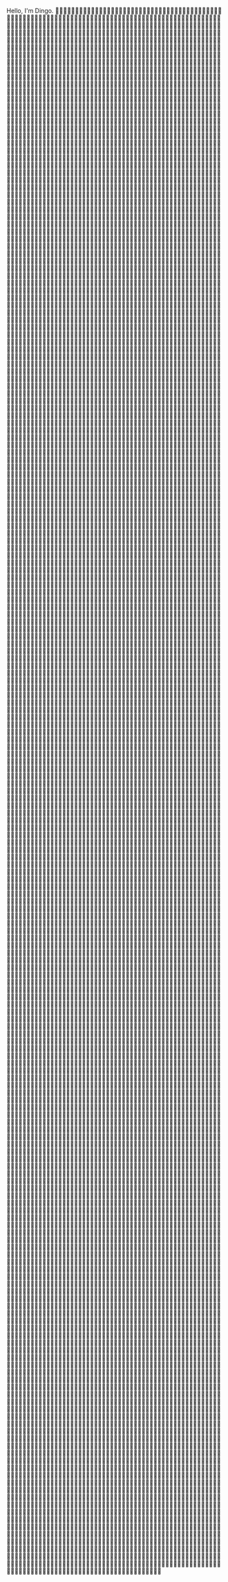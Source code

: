 Hello, I'm Dingo. 
🧀🧀🧀🧀🧀🧀🧀🧀🧀🧀🧀🧀🧀🧀🧀🧀🧀🧀🧀🧀🧀🧀🧀🧀🧀🧀🧀🧀🧀🧀🧀🧀🧀🧀🧀🧀🧀🧀🧀🧀🧀🧀🧀🧀🧀🧀🧀🧀🧀🧀🧀🧀🧀🧀🧀🧀🧀🧀🧀🧀🧀🧀🧀🧀🧀🧀🧀🧀🧀🧀🧀🧀🧀🧀🧀🧀🧀🧀🧀🧀🧀🧀🧀🧀🧀🧀🧀🧀🧀🧀🧀🧀🧀🧀🧀🧀🧀🧀🧀🧀🧀🧀🧀🧀🧀🧀🧀🧀🧀🧀🧀🧀🧀🧀🧀🧀🧀🧀🧀🧀🧀🧀🧀🧀🧀🧀🧀🧀🧀🧀🧀🧀🧀🧀🧀🧀🧀🧀🧀🧀🧀🧀🧀🧀🧀🧀🧀🧀🧀🧀🧀🧀🧀🧀🧀🧀🧀🧀🧀🧀🧀🧀🧀🧀🧀🧀🧀🧀🧀🧀🧀🧀🧀🧀🧀🧀🧀🧀🧀🧀🧀🧀🧀🧀🧀🧀🧀🧀🧀🧀🧀🧀🧀🧀🧀🧀🧀🧀🧀🧀🧀🧀🧀🧀🧀🧀🧀🧀🧀🧀🧀🧀🧀🧀🧀🧀🧀🧀🧀🧀🧀🧀🧀🧀🧀🧀🧀🧀🧀🧀🧀🧀🧀🧀🧀🧀🧀🧀🧀🧀🧀🧀🧀🧀🧀🧀🧀🧀🧀🧀🧀🧀🧀🧀🧀🧀🧀🧀🧀🧀🧀🧀🧀🧀🧀🧀🧀🧀🧀🧀🧀🧀🧀🧀🧀🧀🧀🧀🧀🧀🧀🧀🧀🧀🧀🧀🧀🧀🧀🧀🧀🧀🧀🧀🧀🧀🧀🧀🧀🧀🧀🧀🧀🧀🧀🧀🧀🧀🧀🧀🧀🧀🧀🧀🧀🧀🧀🧀🧀🧀🧀🧀🧀🧀🧀🧀🧀🧀🧀🧀🧀🧀🧀🧀🧀🧀🧀🧀🧀🧀🧀🧀🧀🧀🧀🧀🧀🧀🧀🧀🧀🧀🧀🧀🧀🧀🧀🧀🧀🧀🧀🧀🧀🧀🧀🧀🧀🧀🧀🧀🧀🧀🧀🧀🧀🧀🧀🧀🧀🧀🧀🧀🧀🧀🧀🧀🧀🧀🧀🧀🧀🧀🧀🧀🧀🧀🧀🧀🧀🧀🧀🧀🧀🧀🧀🧀🧀🧀🧀🧀🧀🧀🧀🧀🧀🧀🧀🧀🧀🧀🧀🧀🧀🧀🧀🧀🧀🧀🧀🧀🧀🧀🧀🧀🧀🧀🧀🧀🧀🧀🧀🧀🧀🧀🧀🧀🧀🧀🧀🧀🧀🧀🧀🧀🧀🧀🧀🧀🧀🧀🧀🧀🧀🧀🧀🧀🧀🧀🧀🧀🧀🧀🧀🧀🧀🧀🧀🧀🧀🧀🧀🧀🧀🧀🧀🧀🧀🧀🧀🧀🧀🧀🧀🧀🧀🧀🧀🧀🧀🧀🧀🧀🧀🧀🧀🧀🧀🧀🧀🧀🧀🧀🧀🧀🧀🧀🧀🧀🧀🧀🧀🧀🧀🧀🧀🧀🧀🧀🧀🧀🧀🧀🧀🧀🧀🧀🧀🧀🧀🧀🧀🧀🧀🧀🧀🧀🧀🧀🧀🧀🧀🧀🧀🧀🧀🧀🧀🧀🧀🧀🧀🧀🧀🧀🧀🧀🧀🧀🧀🧀🧀🧀🧀🧀🧀🧀🧀🧀🧀🧀🧀🧀🧀🧀🧀🧀🧀🧀🧀🧀🧀🧀🧀🧀🧀🧀🧀🧀🧀🧀🧀🧀🧀🧀🧀🧀🧀🧀🧀🧀🧀🧀🧀🧀🧀🧀🧀🧀🧀🧀🧀🧀🧀🧀🧀🧀🧀🧀🧀🧀🧀🧀🧀🧀🧀🧀🧀🧀🧀🧀🧀🧀🧀🧀🧀🧀🧀🧀🧀🧀🧀🧀🧀🧀🧀🧀🧀🧀🧀🧀🧀🧀🧀🧀🧀🧀🧀🧀🧀🧀🧀🧀🧀🧀🧀🧀🧀🧀🧀🧀🧀🧀🧀🧀🧀🧀🧀🧀🧀🧀🧀🧀🧀🧀🧀🧀🧀🧀🧀🧀🧀🧀🧀🧀🧀🧀🧀🧀🧀🧀🧀🧀🧀🧀🧀🧀🧀🧀🧀🧀🧀🧀🧀🧀🧀🧀🧀🧀🧀🧀🧀🧀🧀🧀🧀🧀🧀🧀🧀🧀🧀🧀🧀🧀🧀🧀🧀🧀🧀🧀🧀🧀🧀🧀🧀🧀🧀🧀🧀🧀🧀🧀🧀🧀🧀🧀🧀🧀🧀🧀🧀🧀🧀🧀🧀🧀🧀🧀🧀🧀🧀🧀🧀🧀🧀🧀🧀🧀🧀🧀🧀🧀🧀🧀🧀🧀🧀🧀🧀🧀🧀🧀🧀🧀🧀🧀🧀🧀🧀🧀🧀🧀🧀🧀🧀🧀🧀🧀🧀🧀🧀🧀🧀🧀🧀🧀🧀🧀🧀🧀🧀🧀🧀🧀🧀🧀🧀🧀🧀🧀🧀🧀🧀🧀🧀🧀🧀🧀🧀🧀🧀🧀🧀🧀🧀🧀🧀🧀🧀🧀🧀🧀🧀🧀🧀🧀🧀🧀🧀🧀🧀🧀🧀🧀🧀🧀🧀🧀🧀🧀🧀🧀🧀🧀🧀🧀🧀🧀🧀🧀🧀🧀🧀🧀🧀🧀🧀🧀🧀🧀🧀🧀🧀🧀🧀🧀🧀🧀🧀🧀🧀🧀🧀🧀🧀🧀🧀🧀🧀🧀🧀🧀🧀🧀🧀🧀🧀🧀🧀🧀🧀🧀🧀🧀🧀🧀🧀🧀🧀🧀🧀🧀🧀🧀🧀🧀🧀🧀🧀🧀🧀🧀🧀🧀🧀🧀🧀🧀🧀🧀🧀🧀🧀🧀🧀🧀🧀🧀🧀🧀🧀🧀🧀🧀🧀🧀🧀🧀🧀🧀🧀🧀🧀🧀🧀🧀🧀🧀🧀🧀🧀🧀🧀🧀🧀🧀🧀🧀🧀🧀🧀🧀🧀🧀🧀🧀🧀🧀🧀🧀🧀🧀🧀🧀🧀🧀🧀🧀🧀🧀🧀🧀🧀🧀🧀🧀🧀🧀🧀🧀🧀🧀🧀🧀🧀🧀🧀🧀🧀🧀🧀🧀🧀🧀🧀🧀🧀🧀🧀🧀🧀🧀🧀🧀🧀🧀🧀🧀🧀🧀🧀🧀🧀🧀🧀🧀🧀🧀🧀🧀🧀🧀🧀🧀🧀🧀🧀🧀🧀🧀🧀🧀🧀🧀🧀🧀🧀🧀🧀🧀🧀🧀🧀🧀🧀🧀🧀🧀🧀🧀🧀🧀🧀🧀🧀🧀🧀🧀🧀🧀🧀🧀🧀🧀🧀🧀🧀🧀🧀🧀🧀🧀🧀🧀🧀🧀🧀🧀🧀🧀🧀🧀🧀🧀🧀🧀🧀🧀🧀🧀🧀🧀🧀🧀🧀🧀🧀🧀🧀🧀🧀🧀🧀🧀🧀🧀🧀🧀🧀🧀🧀🧀🧀🧀🧀🧀🧀🧀🧀🧀🧀🧀🧀🧀🧀🧀🧀🧀🧀🧀🧀🧀🧀🧀🧀🧀🧀🧀🧀🧀🧀🧀🧀🧀🧀🧀🧀🧀🧀🧀🧀🧀🧀🧀🧀🧀🧀🧀🧀🧀🧀🧀🧀🧀🧀🧀🧀🧀🧀🧀🧀🧀🧀🧀🧀🧀🧀🧀🧀🧀🧀🧀🧀🧀🧀🧀🧀🧀🧀🧀🧀🧀🧀🧀🧀🧀🧀🧀🧀🧀🧀🧀🧀🧀🧀🧀🧀🧀🧀🧀🧀🧀🧀🧀🧀🧀🧀🧀🧀🧀🧀🧀🧀🧀🧀🧀🧀🧀🧀🧀🧀🧀🧀🧀🧀🧀🧀🧀🧀🧀🧀🧀🧀🧀🧀🧀🧀🧀🧀🧀🧀🧀🧀🧀🧀🧀🧀🧀🧀🧀🧀🧀🧀🧀🧀🧀🧀🧀🧀🧀🧀🧀🧀🧀🧀🧀🧀🧀🧀🧀🧀🧀🧀🧀🧀🧀🧀🧀🧀🧀🧀🧀🧀🧀🧀🧀🧀🧀🧀🧀🧀🧀🧀🧀🧀🧀🧀🧀🧀🧀🧀🧀🧀🧀🧀🧀🧀🧀🧀🧀🧀🧀🧀🧀🧀🧀🧀🧀🧀🧀🧀🧀🧀🧀🧀🧀🧀🧀🧀🧀🧀🧀🧀🧀🧀🧀🧀🧀🧀🧀🧀🧀🧀🧀🧀🧀🧀🧀🧀🧀🧀🧀🧀🧀🧀🧀🧀🧀🧀🧀🧀🧀🧀🧀🧀🧀🧀🧀🧀🧀🧀🧀🧀🧀🧀🧀🧀🧀🧀🧀🧀🧀🧀🧀🧀🧀🧀🧀🧀🧀🧀🧀🧀🧀🧀🧀🧀🧀🧀🧀🧀🧀🧀🧀🧀🧀🧀🧀🧀🧀🧀🧀🧀🧀🧀🧀🧀🧀🧀🧀🧀🧀🧀🧀🧀🧀🧀🧀🧀🧀🧀🧀🧀🧀🧀🧀🧀🧀🧀🧀🧀🧀🧀🧀🧀🧀🧀🧀🧀🧀🧀🧀🧀🧀🧀🧀🧀🧀🧀🧀🧀🧀🧀🧀🧀🧀🧀🧀🧀🧀🧀🧀🧀🧀🧀🧀🧀🧀🧀🧀🧀🧀🧀🧀🧀🧀🧀🧀🧀🧀🧀🧀🧀🧀🧀🧀🧀🧀🧀🧀🧀🧀🧀🧀🧀🧀🧀🧀🧀🧀🧀🧀🧀🧀🧀🧀🧀🧀🧀🧀🧀🧀🧀🧀🧀🧀🧀🧀🧀🧀🧀🧀🧀🧀🧀🧀🧀🧀🧀🧀🧀🧀🧀🧀🧀🧀🧀🧀🧀🧀🧀🧀🧀🧀🧀🧀🧀🧀🧀🧀🧀🧀🧀🧀🧀🧀🧀🧀🧀🧀🧀🧀🧀🧀🧀🧀🧀🧀🧀🧀🧀🧀🧀🧀🧀🧀🧀🧀🧀🧀🧀🧀🧀🧀🧀🧀🧀🧀🧀🧀🧀🧀🧀🧀🧀🧀🧀🧀🧀🧀🧀🧀🧀🧀🧀🧀🧀🧀🧀🧀🧀🧀🧀🧀🧀🧀🧀🧀🧀🧀🧀🧀🧀🧀🧀🧀🧀🧀🧀🧀🧀🧀🧀🧀🧀🧀🧀🧀🧀🧀🧀🧀🧀🧀🧀🧀🧀🧀🧀🧀🧀🧀🧀🧀🧀🧀🧀🧀🧀🧀🧀🧀🧀🧀🧀🧀🧀🧀🧀🧀🧀🧀🧀🧀🧀🧀🧀🧀🧀🧀🧀🧀🧀🧀🧀🧀🧀🧀🧀🧀🧀🧀🧀🧀🧀🧀🧀🧀🧀🧀🧀🧀🧀🧀🧀🧀🧀🧀🧀🧀🧀🧀🧀🧀🧀🧀🧀🧀🧀🧀🧀🧀🧀🧀🧀🧀🧀🧀🧀🧀🧀🧀🧀🧀🧀🧀🧀🧀🧀🧀🧀🧀🧀🧀🧀🧀🧀🧀🧀🧀🧀🧀🧀🧀🧀🧀🧀🧀🧀🧀🧀🧀🧀🧀🧀🧀🧀🧀🧀🧀🧀🧀🧀🧀🧀🧀🧀🧀🧀🧀🧀🧀🧀🧀🧀🧀🧀🧀🧀🧀🧀🧀🧀🧀🧀🧀🧀🧀🧀🧀🧀🧀🧀🧀🧀🧀🧀🧀🧀🧀🧀🧀🧀🧀🧀🧀🧀🧀🧀🧀🧀🧀🧀🧀🧀🧀🧀🧀🧀🧀🧀🧀🧀🧀🧀🧀🧀🧀🧀🧀🧀🧀🧀🧀🧀🧀🧀🧀🧀🧀🧀🧀🧀🧀🧀🧀🧀🧀🧀🧀🧀🧀🧀🧀🧀🧀🧀🧀🧀🧀🧀🧀🧀🧀🧀🧀🧀🧀🧀🧀🧀🧀🧀🧀🧀🧀🧀🧀🧀🧀🧀🧀🧀🧀🧀🧀🧀🧀🧀🧀🧀🧀🧀🧀🧀🧀🧀🧀🧀🧀🧀🧀🧀🧀🧀🧀🧀🧀🧀🧀🧀🧀🧀🧀🧀🧀🧀🧀🧀🧀🧀🧀🧀🧀🧀🧀🧀🧀🧀🧀🧀🧀🧀🧀🧀🧀🧀🧀🧀🧀🧀🧀🧀🧀🧀🧀🧀🧀🧀🧀🧀🧀🧀🧀🧀🧀🧀🧀🧀🧀🧀🧀🧀🧀🧀🧀🧀🧀🧀🧀🧀🧀🧀🧀🧀🧀🧀🧀🧀🧀🧀🧀🧀🧀🧀🧀🧀🧀🧀🧀🧀🧀🧀🧀🧀🧀🧀🧀🧀🧀🧀🧀🧀🧀🧀🧀🧀🧀🧀🧀🧀🧀🧀🧀🧀🧀🧀🧀🧀🧀🧀🧀🧀🧀🧀🧀🧀🧀🧀🧀🧀🧀🧀🧀🧀🧀🧀🧀🧀🧀🧀🧀🧀🧀🧀🧀🧀🧀🧀🧀🧀🧀🧀🧀🧀🧀🧀🧀🧀🧀🧀🧀🧀🧀🧀🧀🧀🧀🧀🧀🧀🧀🧀🧀🧀🧀🧀🧀🧀🧀🧀🧀🧀🧀🧀🧀🧀🧀🧀🧀🧀🧀🧀🧀🧀🧀🧀🧀🧀🧀🧀🧀🧀🧀🧀🧀🧀🧀🧀🧀🧀🧀🧀🧀🧀🧀🧀🧀🧀🧀🧀🧀🧀🧀🧀🧀🧀🧀🧀🧀🧀🧀🧀🧀🧀🧀🧀🧀🧀🧀🧀🧀🧀🧀🧀🧀🧀🧀🧀🧀🧀🧀🧀🧀🧀🧀🧀🧀🧀🧀🧀🧀🧀🧀🧀🧀🧀🧀🧀🧀🧀🧀🧀🧀🧀🧀🧀🧀🧀🧀🧀🧀🧀🧀🧀🧀🧀🧀🧀🧀🧀🧀🧀🧀🧀🧀🧀🧀🧀🧀🧀🧀🧀🧀🧀🧀🧀🧀🧀🧀🧀🧀🧀🧀🧀🧀🧀🧀🧀🧀🧀🧀🧀🧀🧀🧀🧀🧀🧀🧀🧀🧀🧀🧀🧀🧀🧀🧀🧀🧀🧀🧀🧀🧀🧀🧀🧀🧀🧀🧀🧀🧀🧀🧀🧀🧀🧀🧀🧀🧀🧀🧀🧀🧀🧀🧀🧀🧀🧀🧀🧀🧀🧀🧀🧀🧀🧀🧀🧀🧀🧀🧀🧀🧀🧀🧀🧀🧀🧀🧀🧀🧀🧀🧀🧀🧀🧀🧀🧀🧀🧀🧀🧀🧀🧀🧀🧀🧀🧀🧀🧀🧀🧀🧀🧀🧀🧀🧀🧀🧀🧀🧀🧀🧀🧀🧀🧀🧀🧀🧀🧀🧀🧀🧀🧀🧀🧀🧀🧀🧀🧀🧀🧀🧀🧀🧀🧀🧀🧀🧀🧀🧀🧀🧀🧀🧀🧀🧀🧀🧀🧀🧀🧀🧀🧀🧀🧀🧀🧀🧀🧀🧀🧀🧀🧀🧀🧀🧀🧀🧀🧀🧀🧀🧀🧀🧀🧀🧀🧀🧀🧀🧀🧀🧀🧀🧀🧀🧀🧀🧀🧀🧀🧀🧀🧀🧀🧀🧀🧀🧀🧀🧀🧀🧀🧀🧀🧀🧀🧀🧀🧀🧀🧀🧀🧀🧀🧀🧀🧀🧀🧀🧀🧀🧀🧀🧀🧀🧀🧀🧀🧀🧀🧀🧀🧀🧀🧀🧀🧀🧀🧀🧀🧀🧀🧀🧀🧀🧀🧀🧀🧀🧀🧀🧀🧀🧀🧀🧀🧀🧀🧀🧀🧀🧀🧀🧀🧀🧀🧀🧀🧀🧀🧀🧀🧀🧀🧀🧀🧀🧀🧀🧀🧀🧀🧀🧀🧀🧀🧀🧀🧀🧀🧀🧀🧀🧀🧀🧀🧀🧀🧀🧀🧀🧀🧀🧀🧀🧀🧀🧀🧀🧀🧀🧀🧀🧀🧀🧀🧀🧀🧀🧀🧀🧀🧀🧀🧀🧀🧀🧀🧀🧀🧀🧀🧀🧀🧀🧀🧀🧀🧀🧀🧀🧀🧀🧀🧀🧀🧀🧀🧀🧀🧀🧀🧀🧀🧀🧀🧀🧀🧀🧀🧀🧀🧀🧀🧀🧀🧀🧀🧀🧀🧀🧀🧀🧀🧀🧀🧀🧀🧀🧀🧀🧀🧀🧀🧀🧀🧀🧀🧀🧀🧀🧀🧀🧀🧀🧀🧀🧀🧀🧀🧀🧀🧀🧀🧀🧀🧀🧀🧀🧀🧀🧀🧀🧀🧀🧀🧀🧀🧀🧀🧀🧀🧀🧀🧀🧀🧀🧀🧀🧀🧀🧀🧀🧀🧀🧀🧀🧀🧀🧀🧀🧀🧀🧀🧀🧀🧀🧀🧀🧀🧀🧀🧀🧀🧀🧀🧀🧀🧀🧀🧀🧀🧀🧀🧀🧀🧀🧀🧀🧀🧀🧀🧀🧀🧀🧀🧀🧀🧀🧀🧀🧀🧀🧀🧀🧀🧀🧀🧀🧀🧀🧀🧀🧀🧀🧀🧀🧀🧀🧀🧀🧀🧀🧀🧀🧀🧀🧀🧀🧀🧀🧀🧀🧀🧀🧀🧀🧀🧀🧀🧀🧀🧀🧀🧀🧀🧀🧀🧀🧀🧀🧀🧀🧀🧀🧀🧀🧀🧀🧀🧀🧀🧀🧀🧀🧀🧀🧀🧀🧀🧀🧀🧀🧀🧀🧀🧀🧀🧀🧀🧀🧀🧀🧀🧀🧀🧀🧀🧀🧀🧀🧀🧀🧀🧀🧀🧀🧀🧀🧀🧀🧀🧀🧀🧀🧀🧀🧀🧀🧀🧀🧀🧀🧀🧀🧀🧀🧀🧀🧀🧀🧀🧀🧀🧀🧀🧀🧀🧀🧀🧀🧀🧀🧀🧀🧀🧀🧀🧀🧀🧀🧀🧀🧀🧀🧀🧀🧀🧀🧀🧀🧀🧀🧀🧀🧀🧀🧀🧀🧀🧀🧀🧀🧀🧀🧀🧀🧀🧀🧀🧀🧀🧀🧀🧀🧀🧀🧀🧀🧀🧀🧀🧀🧀🧀🧀🧀🧀🧀🧀🧀🧀🧀🧀🧀🧀🧀🧀🧀🧀🧀🧀🧀🧀🧀🧀🧀🧀🧀🧀🧀🧀🧀🧀🧀🧀🧀🧀🧀🧀🧀🧀🧀🧀🧀🧀🧀🧀🧀🧀🧀🧀🧀🧀🧀🧀🧀🧀🧀🧀🧀🧀🧀🧀🧀🧀🧀🧀🧀🧀🧀🧀🧀🧀🧀🧀🧀🧀🧀🧀🧀🧀🧀🧀🧀🧀🧀🧀🧀🧀🧀🧀🧀🧀🧀🧀🧀🧀🧀🧀🧀🧀🧀🧀🧀🧀🧀🧀🧀🧀🧀🧀🧀🧀🧀🧀🧀🧀🧀🧀🧀🧀🧀🧀🧀🧀🧀🧀🧀🧀🧀🧀🧀🧀🧀🧀🧀🧀🧀🧀🧀🧀🧀🧀🧀🧀🧀🧀🧀🧀🧀🧀🧀🧀🧀🧀🧀🧀🧀🧀🧀🧀🧀🧀🧀🧀🧀🧀🧀🧀🧀🧀🧀🧀🧀🧀🧀🧀🧀🧀🧀🧀🧀🧀🧀🧀🧀🧀🧀🧀🧀🧀🧀🧀🧀🧀🧀🧀🧀🧀🧀🧀🧀🧀🧀🧀🧀🧀🧀🧀🧀🧀🧀🧀🧀🧀🧀🧀🧀🧀🧀🧀🧀🧀🧀🧀🧀🧀🧀🧀🧀🧀🧀🧀🧀🧀🧀🧀🧀🧀🧀🧀🧀🧀🧀🧀🧀🧀🧀🧀🧀🧀🧀🧀🧀🧀🧀🧀🧀🧀🧀🧀🧀🧀🧀🧀🧀🧀🧀🧀🧀🧀🧀🧀🧀🧀🧀🧀🧀🧀🧀🧀🧀🧀🧀🧀🧀🧀🧀🧀🧀🧀🧀🧀🧀🧀🧀🧀🧀🧀🧀🧀🧀🧀🧀🧀🧀🧀🧀🧀🧀🧀🧀🧀🧀🧀🧀🧀🧀🧀🧀🧀🧀🧀🧀🧀🧀🧀🧀🧀🧀🧀🧀🧀🧀🧀🧀🧀🧀🧀🧀🧀🧀🧀🧀🧀🧀🧀🧀🧀🧀🧀🧀🧀🧀🧀🧀🧀🧀🧀🧀🧀🧀🧀🧀🧀🧀🧀🧀🧀🧀🧀🧀🧀🧀🧀🧀🧀🧀🧀🧀🧀🧀🧀🧀🧀🧀🧀🧀🧀🧀🧀🧀🧀🧀🧀🧀🧀🧀🧀🧀🧀🧀🧀🧀🧀🧀🧀🧀🧀🧀🧀🧀🧀🧀🧀🧀🧀🧀🧀🧀🧀🧀🧀🧀🧀🧀🧀🧀🧀🧀🧀🧀🧀🧀🧀🧀🧀🧀🧀🧀🧀🧀🧀🧀🧀🧀🧀🧀🧀🧀🧀🧀🧀🧀🧀🧀🧀🧀🧀🧀🧀🧀🧀🧀🧀🧀🧀🧀🧀🧀🧀🧀🧀🧀🧀🧀🧀🧀🧀🧀🧀🧀🧀🧀🧀🧀🧀🧀🧀🧀🧀🧀🧀🧀🧀🧀🧀🧀🧀🧀🧀🧀🧀🧀🧀🧀🧀🧀🧀🧀🧀🧀🧀🧀🧀🧀🧀🧀🧀🧀🧀🧀🧀🧀🧀🧀🧀🧀🧀🧀🧀🧀🧀🧀🧀🧀🧀🧀🧀🧀🧀🧀🧀🧀🧀🧀🧀🧀🧀🧀🧀🧀🧀🧀🧀🧀🧀🧀🧀🧀🧀🧀🧀🧀🧀🧀🧀🧀🧀🧀🧀🧀🧀🧀🧀🧀🧀🧀🧀🧀🧀🧀🧀🧀🧀🧀🧀🧀🧀🧀🧀🧀🧀🧀🧀🧀🧀🧀🧀🧀🧀🧀🧀🧀🧀🧀🧀🧀🧀🧀🧀🧀🧀🧀🧀🧀🧀🧀🧀🧀🧀🧀🧀🧀🧀🧀🧀🧀🧀🧀🧀🧀🧀🧀🧀🧀🧀🧀🧀🧀🧀🧀🧀🧀🧀🧀🧀🧀🧀🧀🧀🧀🧀🧀🧀🧀🧀🧀🧀🧀🧀🧀🧀🧀🧀🧀🧀🧀🧀🧀🧀🧀🧀🧀🧀🧀🧀🧀🧀🧀🧀🧀🧀🧀🧀🧀🧀🧀🧀🧀🧀🧀🧀🧀🧀🧀🧀🧀🧀🧀🧀🧀🧀🧀🧀🧀🧀🧀🧀🧀🧀🧀🧀🧀🧀🧀🧀🧀🧀🧀🧀🧀🧀🧀🧀🧀🧀🧀🧀🧀🧀🧀🧀🧀🧀🧀🧀🧀🧀🧀🧀🧀🧀🧀🧀🧀🧀🧀🧀🧀🧀🧀🧀🧀🧀🧀🧀🧀🧀🧀🧀🧀🧀🧀🧀🧀🧀🧀🧀🧀🧀🧀🧀🧀🧀🧀🧀🧀🧀🧀🧀🧀🧀🧀🧀🧀🧀🧀🧀🧀🧀🧀🧀🧀🧀🧀🧀🧀🧀🧀🧀🧀🧀🧀🧀🧀🧀🧀🧀🧀🧀🧀🧀🧀🧀🧀🧀🧀🧀🧀🧀🧀🧀🧀🧀🧀🧀🧀🧀🧀🧀🧀🧀🧀🧀🧀🧀🧀🧀🧀🧀🧀🧀🧀🧀🧀🧀🧀🧀🧀🧀🧀🧀🧀🧀🧀🧀🧀🧀🧀🧀🧀🧀🧀🧀🧀🧀🧀🧀🧀🧀🧀🧀🧀🧀🧀🧀🧀🧀🧀🧀🧀🧀🧀🧀🧀🧀🧀🧀🧀🧀🧀🧀🧀🧀🧀🧀🧀🧀🧀🧀🧀🧀🧀🧀🧀🧀🧀🧀🧀🧀🧀🧀🧀🧀🧀🧀🧀🧀🧀🧀🧀🧀🧀🧀🧀🧀🧀🧀🧀🧀🧀🧀🧀🧀🧀🧀🧀🧀🧀🧀🧀🧀🧀🧀🧀🧀🧀🧀🧀🧀🧀🧀🧀🧀🧀🧀🧀🧀🧀🧀🧀🧀🧀🧀🧀🧀🧀🧀🧀🧀🧀🧀🧀🧀🧀🧀🧀🧀🧀🧀🧀🧀🧀🧀🧀🧀🧀🧀🧀🧀🧀🧀🧀🧀🧀🧀🧀🧀🧀🧀🧀🧀🧀🧀🧀🧀🧀🧀🧀🧀🧀🧀🧀🧀🧀🧀🧀🧀🧀🧀🧀🧀🧀🧀🧀🧀🧀🧀🧀🧀🧀🧀🧀🧀🧀🧀🧀🧀🧀🧀🧀🧀🧀🧀🧀🧀🧀🧀🧀🧀🧀🧀🧀🧀🧀🧀🧀🧀🧀🧀🧀🧀🧀🧀🧀🧀🧀🧀🧀🧀🧀🧀🧀🧀🧀🧀🧀🧀🧀🧀🧀🧀🧀🧀🧀🧀🧀🧀🧀🧀🧀🧀🧀🧀🧀🧀🧀🧀🧀🧀🧀🧀🧀🧀🧀🧀🧀🧀🧀🧀🧀🧀🧀🧀🧀🧀🧀🧀🧀🧀🧀🧀🧀🧀🧀🧀🧀🧀🧀🧀🧀🧀🧀🧀🧀🧀🧀🧀🧀🧀🧀🧀🧀🧀🧀🧀🧀🧀🧀🧀🧀🧀🧀🧀🧀🧀🧀🧀🧀🧀🧀🧀🧀🧀🧀🧀🧀🧀🧀🧀🧀🧀🧀🧀🧀🧀🧀🧀🧀🧀🧀🧀🧀🧀🧀🧀🧀🧀🧀🧀🧀🧀🧀🧀🧀🧀🧀🧀🧀🧀🧀🧀🧀🧀🧀🧀🧀🧀🧀🧀🧀🧀🧀🧀🧀🧀🧀🧀🧀🧀🧀🧀🧀🧀🧀🧀🧀🧀🧀🧀🧀🧀🧀🧀🧀🧀🧀🧀🧀🧀🧀🧀🧀🧀🧀🧀🧀🧀🧀🧀🧀🧀🧀🧀🧀🧀🧀🧀🧀🧀🧀🧀🧀🧀🧀🧀🧀🧀🧀🧀🧀🧀🧀🧀🧀🧀🧀🧀🧀🧀🧀🧀🧀🧀🧀🧀🧀🧀🧀🧀🧀🧀🧀🧀🧀🧀🧀🧀🧀🧀🧀🧀🧀🧀🧀🧀🧀🧀🧀🧀🧀🧀🧀🧀🧀🧀🧀🧀🧀🧀🧀🧀🧀🧀🧀🧀🧀🧀🧀🧀🧀🧀🧀🧀🧀🧀🧀🧀🧀🧀🧀🧀🧀🧀🧀🧀🧀🧀🧀🧀🧀🧀🧀🧀🧀🧀🧀🧀🧀🧀🧀🧀🧀🧀🧀🧀🧀🧀🧀🧀🧀🧀🧀🧀🧀🧀🧀🧀🧀🧀🧀🧀🧀🧀🧀🧀🧀🧀🧀🧀🧀🧀🧀🧀🧀🧀🧀🧀🧀🧀🧀🧀🧀🧀🧀🧀🧀🧀🧀🧀🧀🧀🧀🧀🧀🧀🧀🧀🧀🧀🧀🧀🧀🧀🧀🧀🧀🧀🧀🧀🧀🧀🧀🧀🧀🧀🧀🧀🧀🧀🧀🧀🧀🧀🧀🧀🧀🧀🧀🧀🧀🧀🧀🧀🧀🧀🧀🧀🧀🧀🧀🧀🧀🧀🧀🧀🧀🧀🧀🧀🧀🧀🧀🧀🧀🧀🧀🧀🧀🧀🧀🧀🧀🧀🧀🧀🧀🧀🧀🧀🧀🧀🧀🧀🧀🧀🧀🧀🧀🧀🧀🧀🧀🧀🧀🧀🧀🧀🧀🧀🧀🧀🧀🧀🧀🧀🧀🧀🧀🧀🧀🧀🧀🧀🧀🧀🧀🧀🧀🧀🧀🧀🧀🧀🧀🧀🧀🧀🧀🧀🧀🧀🧀🧀🧀🧀🧀🧀🧀🧀🧀🧀🧀🧀🧀🧀🧀🧀🧀🧀🧀🧀🧀🧀🧀🧀🧀🧀🧀🧀🧀🧀🧀🧀🧀🧀🧀🧀🧀🧀🧀🧀🧀🧀🧀🧀🧀🧀🧀🧀🧀🧀🧀🧀🧀🧀🧀🧀🧀🧀🧀🧀🧀🧀🧀🧀🧀🧀🧀🧀🧀🧀🧀🧀🧀🧀🧀🧀🧀🧀🧀🧀🧀🧀🧀🧀🧀🧀🧀🧀🧀🧀🧀🧀🧀🧀🧀🧀🧀🧀🧀🧀🧀🧀🧀🧀🧀🧀🧀🧀🧀🧀🧀🧀🧀🧀🧀🧀🧀🧀🧀🧀🧀🧀🧀🧀🧀🧀🧀🧀🧀🧀🧀🧀🧀🧀🧀🧀🧀🧀🧀🧀🧀🧀🧀🧀🧀🧀🧀🧀🧀🧀🧀🧀🧀🧀🧀🧀🧀🧀🧀🧀🧀🧀🧀🧀🧀🧀🧀🧀🧀🧀🧀🧀🧀🧀🧀🧀🧀🧀🧀🧀🧀🧀🧀🧀🧀🧀🧀🧀🧀🧀🧀🧀🧀🧀🧀🧀🧀🧀🧀🧀🧀🧀🧀🧀🧀🧀🧀🧀🧀🧀🧀🧀🧀🧀🧀🧀🧀🧀🧀🧀🧀🧀🧀🧀🧀🧀🧀🧀🧀🧀🧀🧀🧀🧀🧀🧀🧀🧀🧀🧀🧀🧀🧀🧀🧀🧀🧀🧀🧀🧀🧀🧀🧀🧀🧀🧀🧀🧀🧀🧀🧀🧀🧀🧀🧀🧀🧀🧀🧀🧀🧀🧀🧀🧀🧀🧀🧀🧀🧀🧀🧀🧀🧀🧀🧀🧀🧀🧀🧀🧀🧀🧀🧀🧀🧀🧀🧀🧀🧀🧀🧀🧀🧀🧀🧀🧀🧀🧀🧀🧀🧀🧀🧀🧀🧀🧀🧀🧀🧀🧀🧀🧀🧀🧀🧀🧀🧀🧀🧀🧀🧀🧀🧀🧀🧀🧀🧀🧀🧀🧀🧀🧀🧀🧀🧀🧀🧀🧀🧀🧀🧀🧀🧀🧀🧀🧀🧀🧀🧀🧀🧀🧀🧀🧀🧀🧀🧀🧀🧀🧀🧀🧀🧀🧀🧀🧀🧀🧀🧀🧀🧀🧀🧀🧀🧀🧀🧀🧀🧀🧀🧀🧀🧀🧀🧀🧀🧀🧀🧀🧀🧀🧀🧀🧀🧀🧀🧀🧀🧀🧀🧀🧀🧀🧀🧀🧀🧀🧀🧀🧀🧀🧀🧀🧀🧀🧀🧀🧀🧀🧀🧀🧀🧀🧀🧀🧀🧀🧀🧀🧀🧀🧀🧀🧀🧀🧀🧀🧀🧀🧀🧀🧀🧀🧀🧀🧀🧀🧀🧀🧀🧀🧀🧀🧀🧀🧀🧀🧀🧀🧀🧀🧀🧀🧀🧀🧀🧀🧀🧀🧀🧀🧀🧀🧀🧀🧀🧀🧀🧀🧀🧀🧀🧀🧀🧀🧀🧀🧀🧀🧀🧀🧀🧀🧀🧀🧀🧀🧀🧀🧀🧀🧀🧀🧀🧀🧀🧀🧀🧀🧀🧀🧀🧀🧀🧀🧀🧀🧀🧀🧀🧀🧀🧀🧀🧀🧀🧀🧀🧀🧀🧀🧀🧀🧀🧀🧀🧀🧀🧀🧀🧀🧀🧀🧀🧀🧀🧀🧀🧀🧀🧀🧀🧀🧀🧀🧀🧀🧀🧀🧀🧀🧀🧀🧀🧀🧀🧀🧀🧀🧀🧀🧀🧀🧀🧀🧀🧀🧀🧀🧀🧀🧀🧀🧀🧀🧀🧀🧀🧀🧀🧀🧀🧀🧀🧀🧀🧀🧀🧀🧀🧀🧀🧀🧀🧀🧀🧀🧀🧀🧀🧀🧀🧀🧀🧀🧀🧀🧀🧀🧀🧀🧀🧀🧀🧀🧀🧀🧀🧀🧀🧀🧀🧀🧀🧀🧀🧀🧀🧀🧀🧀🧀🧀🧀🧀🧀🧀🧀🧀🧀🧀🧀🧀🧀🧀🧀🧀🧀🧀🧀🧀🧀🧀🧀🧀🧀🧀🧀🧀🧀🧀🧀🧀🧀🧀🧀🧀🧀🧀🧀🧀🧀🧀🧀🧀🧀🧀🧀🧀🧀🧀🧀🧀🧀🧀🧀🧀🧀🧀🧀🧀🧀🧀🧀🧀🧀🧀🧀🧀🧀🧀🧀🧀🧀🧀🧀🧀🧀🧀🧀🧀🧀🧀🧀🧀🧀🧀🧀🧀🧀🧀🧀🧀🧀🧀🧀🧀🧀🧀🧀🧀🧀🧀🧀🧀🧀🧀🧀🧀🧀🧀🧀🧀🧀🧀🧀🧀🧀🧀🧀🧀🧀🧀🧀🧀🧀🧀🧀🧀🧀🧀🧀🧀🧀🧀🧀🧀🧀🧀🧀🧀🧀🧀🧀🧀🧀🧀🧀🧀🧀🧀🧀🧀🧀🧀🧀🧀🧀🧀🧀🧀🧀🧀🧀🧀🧀🧀🧀🧀🧀🧀🧀🧀🧀🧀🧀🧀🧀🧀🧀🧀🧀🧀🧀🧀🧀🧀🧀🧀🧀🧀🧀🧀🧀🧀🧀🧀🧀🧀🧀🧀🧀🧀🧀🧀🧀🧀🧀🧀🧀🧀🧀🧀🧀🧀🧀🧀🧀🧀🧀🧀🧀🧀🧀🧀🧀🧀🧀🧀🧀🧀🧀🧀🧀🧀🧀🧀🧀🧀🧀🧀🧀🧀🧀🧀🧀🧀🧀🧀🧀🧀🧀🧀🧀🧀🧀🧀🧀🧀🧀🧀🧀🧀🧀🧀🧀🧀🧀🧀🧀🧀🧀🧀🧀🧀🧀🧀🧀🧀🧀🧀🧀🧀🧀🧀🧀🧀🧀🧀🧀🧀🧀🧀🧀🧀🧀🧀🧀🧀🧀🧀🧀🧀🧀🧀🧀🧀🧀🧀🧀🧀🧀🧀🧀🧀🧀🧀🧀🧀🧀🧀🧀🧀🧀🧀🧀🧀🧀🧀🧀🧀🧀🧀🧀🧀🧀🧀🧀🧀🧀🧀🧀🧀🧀🧀🧀🧀🧀🧀🧀🧀🧀🧀🧀🧀🧀🧀🧀🧀🧀🧀🧀🧀🧀🧀🧀🧀🧀🧀🧀🧀🧀🧀🧀🧀🧀🧀🧀🧀🧀🧀🧀🧀🧀🧀🧀🧀🧀🧀🧀🧀🧀🧀🧀🧀🧀🧀🧀🧀🧀🧀🧀🧀🧀🧀🧀🧀🧀🧀🧀🧀🧀🧀🧀🧀🧀🧀🧀🧀🧀🧀🧀🧀🧀🧀🧀🧀🧀🧀🧀🧀🧀🧀🧀🧀🧀🧀🧀🧀🧀🧀🧀🧀🧀🧀🧀🧀🧀🧀🧀🧀🧀🧀🧀🧀🧀🧀🧀🧀🧀🧀🧀🧀🧀🧀🧀🧀🧀🧀🧀🧀🧀🧀🧀🧀🧀🧀🧀🧀🧀🧀🧀🧀🧀🧀🧀🧀🧀🧀🧀🧀🧀🧀🧀🧀🧀🧀🧀🧀🧀🧀🧀🧀🧀🧀🧀🧀🧀🧀🧀🧀🧀🧀🧀🧀🧀🧀🧀🧀🧀🧀🧀🧀🧀🧀🧀🧀🧀🧀🧀🧀🧀🧀🧀🧀🧀🧀🧀🧀🧀🧀🧀🧀🧀🧀🧀🧀🧀🧀🧀🧀🧀🧀🧀🧀🧀🧀🧀🧀🧀🧀🧀🧀🧀🧀🧀🧀🧀🧀🧀🧀🧀🧀🧀🧀🧀🧀🧀🧀🧀🧀🧀🧀🧀🧀🧀🧀🧀🧀🧀🧀🧀🧀🧀🧀🧀🧀🧀🧀🧀🧀🧀🧀🧀🧀🧀🧀🧀🧀🧀🧀🧀🧀🧀🧀🧀🧀🧀🧀🧀🧀🧀🧀🧀🧀🧀🧀🧀🧀🧀🧀🧀🧀🧀🧀🧀🧀🧀🧀🧀🧀🧀🧀🧀🧀🧀🧀🧀🧀🧀🧀🧀🧀🧀🧀🧀🧀🧀🧀🧀🧀🧀🧀🧀🧀🧀🧀🧀🧀🧀🧀🧀🧀🧀🧀🧀🧀🧀🧀🧀🧀🧀🧀🧀🧀🧀🧀🧀🧀🧀🧀🧀🧀🧀🧀🧀🧀🧀🧀🧀🧀🧀🧀🧀🧀🧀🧀🧀🧀🧀🧀🧀🧀🧀🧀🧀🧀🧀🧀🧀🧀🧀🧀🧀🧀🧀🧀🧀🧀🧀🧀🧀🧀🧀🧀🧀🧀🧀🧀🧀🧀🧀🧀🧀🧀🧀🧀🧀🧀🧀🧀🧀🧀🧀🧀🧀🧀🧀🧀🧀🧀🧀🧀🧀🧀🧀🧀🧀🧀🧀🧀🧀🧀🧀🧀🧀🧀🧀🧀🧀🧀🧀🧀🧀🧀🧀🧀🧀🧀🧀🧀🧀🧀🧀🧀🧀🧀🧀🧀🧀🧀🧀🧀🧀🧀🧀🧀🧀🧀🧀🧀🧀🧀🧀🧀🧀🧀🧀🧀🧀🧀🧀🧀🧀🧀🧀🧀🧀🧀🧀🧀🧀🧀🧀🧀🧀🧀🧀🧀🧀🧀🧀🧀🧀🧀🧀🧀🧀🧀🧀🧀🧀🧀🧀🧀🧀🧀🧀🧀🧀🧀🧀🧀🧀🧀🧀🧀🧀🧀🧀🧀🧀🧀🧀🧀🧀🧀🧀🧀🧀🧀🧀🧀🧀🧀🧀🧀🧀🧀🧀🧀🧀🧀🧀🧀🧀🧀🧀🧀🧀🧀🧀🧀🧀🧀🧀🧀🧀🧀🧀🧀🧀🧀🧀🧀🧀🧀🧀🧀🧀🧀🧀🧀🧀🧀🧀🧀🧀🧀🧀🧀🧀🧀🧀🧀🧀🧀🧀🧀🧀🧀🧀🧀🧀🧀🧀🧀🧀🧀🧀🧀🧀🧀🧀🧀🧀🧀🧀🧀🧀🧀🧀🧀🧀🧀🧀🧀🧀🧀🧀🧀🧀🧀🧀🧀🧀🧀🧀🧀🧀🧀🧀🧀🧀🧀🧀🧀🧀🧀🧀🧀🧀🧀🧀🧀🧀🧀🧀🧀🧀🧀🧀🧀🧀🧀🧀🧀🧀🧀🧀🧀🧀🧀🧀🧀🧀🧀🧀🧀🧀🧀🧀🧀🧀🧀🧀🧀🧀🧀🧀🧀🧀🧀🧀🧀🧀🧀🧀🧀🧀🧀🧀🧀🧀🧀🧀🧀🧀🧀🧀🧀🧀🧀🧀🧀🧀🧀🧀🧀🧀🧀🧀🧀🧀🧀🧀🧀🧀🧀🧀🧀🧀🧀🧀🧀🧀🧀🧀🧀🧀🧀🧀🧀🧀🧀🧀🧀🧀🧀🧀🧀🧀🧀🧀🧀🧀🧀🧀🧀🧀🧀🧀🧀🧀🧀🧀🧀🧀🧀🧀🧀🧀🧀🧀🧀🧀🧀🧀🧀🧀🧀🧀🧀🧀🧀🧀🧀🧀🧀🧀🧀🧀🧀🧀🧀🧀🧀🧀🧀🧀🧀🧀🧀🧀🧀🧀🧀🧀🧀🧀🧀🧀🧀🧀🧀🧀🧀🧀🧀🧀🧀🧀🧀🧀🧀🧀🧀🧀🧀🧀🧀🧀🧀🧀🧀🧀🧀🧀🧀🧀🧀🧀🧀🧀🧀🧀🧀🧀🧀🧀🧀🧀🧀🧀🧀🧀🧀🧀🧀🧀🧀🧀🧀🧀🧀🧀🧀🧀🧀🧀🧀🧀🧀🧀🧀🧀🧀🧀🧀🧀🧀🧀🧀🧀🧀🧀🧀🧀🧀🧀🧀🧀🧀🧀🧀🧀🧀🧀🧀🧀🧀🧀🧀🧀🧀🧀🧀🧀🧀🧀🧀🧀🧀🧀🧀🧀🧀🧀🧀🧀🧀🧀🧀🧀🧀🧀🧀🧀🧀🧀🧀🧀🧀🧀🧀🧀🧀🧀🧀🧀🧀🧀🧀🧀🧀🧀🧀🧀🧀🧀🧀🧀🧀🧀🧀🧀🧀🧀🧀🧀🧀🧀🧀🧀🧀🧀🧀🧀🧀🧀🧀🧀🧀🧀🧀🧀🧀🧀🧀🧀🧀🧀🧀🧀🧀🧀🧀🧀🧀🧀🧀🧀🧀🧀🧀🧀🧀🧀🧀🧀🧀🧀🧀🧀🧀🧀🧀🧀🧀🧀🧀🧀🧀🧀🧀🧀🧀🧀🧀🧀🧀🧀🧀🧀🧀🧀🧀🧀🧀🧀🧀🧀🧀🧀🧀🧀🧀🧀🧀🧀🧀🧀🧀🧀🧀🧀🧀🧀🧀🧀🧀🧀🧀🧀🧀🧀🧀🧀🧀🧀🧀🧀🧀🧀🧀🧀🧀🧀🧀🧀🧀🧀🧀🧀🧀🧀🧀🧀🧀🧀🧀🧀🧀🧀🧀🧀🧀🧀🧀🧀🧀🧀🧀🧀🧀🧀🧀🧀🧀🧀🧀🧀🧀🧀🧀🧀🧀🧀🧀🧀🧀🧀🧀🧀🧀🧀🧀🧀🧀🧀🧀🧀🧀🧀🧀🧀🧀🧀🧀🧀🧀🧀🧀🧀🧀🧀🧀🧀🧀🧀🧀🧀🧀🧀🧀🧀🧀🧀🧀🧀🧀🧀🧀🧀🧀🧀🧀🧀🧀🧀🧀🧀🧀🧀🧀🧀🧀🧀🧀🧀🧀🧀🧀🧀🧀🧀🧀🧀🧀🧀🧀🧀🧀🧀🧀🧀🧀🧀🧀🧀🧀🧀🧀🧀🧀🧀🧀🧀🧀🧀🧀🧀🧀🧀🧀🧀🧀🧀🧀🧀🧀🧀🧀🧀🧀🧀🧀🧀🧀🧀🧀🧀🧀🧀🧀🧀🧀🧀🧀🧀🧀🧀🧀🧀🧀🧀🧀🧀🧀🧀🧀🧀🧀🧀🧀🧀🧀🧀🧀🧀🧀🧀🧀🧀🧀🧀🧀🧀🧀🧀🧀🧀🧀🧀🧀🧀🧀🧀🧀🧀🧀🧀🧀🧀🧀🧀🧀🧀🧀🧀🧀🧀🧀🧀🧀🧀🧀🧀🧀🧀🧀🧀🧀🧀🧀🧀🧀🧀🧀🧀🧀🧀🧀🧀🧀🧀🧀🧀🧀🧀🧀🧀🧀🧀🧀🧀🧀🧀🧀🧀🧀🧀🧀🧀🧀🧀🧀🧀🧀🧀🧀🧀🧀🧀🧀🧀🧀🧀🧀🧀🧀🧀🧀🧀🧀🧀🧀🧀🧀🧀🧀🧀🧀🧀🧀🧀🧀🧀🧀🧀🧀🧀🧀🧀🧀🧀🧀🧀🧀🧀🧀🧀🧀🧀🧀🧀🧀🧀🧀🧀🧀🧀🧀🧀🧀🧀🧀🧀🧀🧀🧀🧀🧀🧀🧀🧀🧀🧀🧀🧀🧀🧀🧀🧀🧀🧀🧀🧀🧀🧀🧀🧀🧀🧀🧀🧀🧀🧀🧀🧀🧀🧀🧀🧀🧀🧀🧀🧀🧀🧀🧀🧀🧀🧀🧀🧀🧀🧀🧀🧀🧀🧀🧀🧀🧀🧀🧀🧀🧀🧀🧀🧀🧀🧀🧀🧀🧀🧀🧀🧀🧀🧀🧀🧀🧀🧀🧀🧀🧀🧀🧀🧀🧀🧀🧀🧀🧀🧀🧀🧀🧀🧀🧀🧀🧀🧀🧀🧀🧀🧀🧀🧀🧀🧀🧀🧀🧀🧀🧀🧀🧀🧀🧀🧀🧀🧀🧀🧀🧀🧀🧀🧀🧀🧀🧀🧀🧀🧀🧀🧀🧀🧀🧀🧀🧀🧀🧀🧀🧀🧀🧀🧀🧀🧀🧀🧀🧀🧀🧀🧀🧀🧀🧀🧀🧀🧀🧀🧀🧀🧀🧀🧀🧀🧀🧀🧀🧀🧀🧀🧀🧀🧀🧀🧀🧀🧀🧀🧀🧀🧀🧀🧀🧀🧀🧀🧀🧀🧀🧀🧀🧀🧀🧀🧀🧀🧀🧀🧀🧀🧀🧀🧀🧀🧀🧀🧀🧀🧀🧀🧀🧀🧀🧀🧀🧀🧀🧀🧀🧀🧀🧀🧀🧀🧀🧀🧀🧀🧀🧀🧀🧀🧀🧀🧀🧀🧀🧀🧀🧀🧀🧀🧀🧀🧀🧀🧀🧀🧀🧀🧀🧀🧀🧀🧀🧀🧀🧀🧀🧀🧀🧀🧀🧀🧀🧀🧀🧀🧀🧀🧀🧀🧀🧀🧀🧀🧀🧀🧀🧀🧀🧀🧀🧀🧀🧀🧀🧀🧀🧀🧀🧀🧀🧀🧀🧀🧀🧀🧀🧀🧀🧀🧀🧀🧀🧀🧀🧀🧀🧀🧀🧀🧀🧀🧀🧀🧀🧀🧀🧀🧀🧀🧀🧀🧀🧀🧀🧀🧀🧀🧀🧀🧀🧀🧀🧀🧀🧀🧀🧀🧀🧀🧀🧀🧀🧀🧀🧀🧀🧀🧀🧀🧀🧀🧀🧀🧀🧀🧀🧀🧀🧀🧀🧀🧀🧀🧀🧀🧀🧀🧀🧀🧀🧀🧀🧀🧀🧀🧀🧀🧀🧀🧀🧀🧀🧀🧀🧀🧀🧀🧀🧀🧀🧀🧀🧀🧀🧀🧀🧀🧀🧀🧀🧀🧀🧀🧀🧀🧀🧀🧀🧀🧀🧀🧀🧀🧀🧀🧀🧀🧀🧀🧀🧀🧀🧀🧀🧀🧀🧀🧀🧀🧀🧀🧀🧀🧀🧀🧀🧀🧀🧀🧀🧀🧀🧀🧀🧀🧀🧀🧀🧀🧀🧀🧀🧀🧀🧀🧀🧀🧀🧀🧀🧀🧀🧀🧀🧀🧀🧀🧀🧀🧀🧀🧀🧀🧀🧀🧀🧀🧀🧀🧀🧀🧀🧀🧀🧀🧀🧀🧀🧀🧀🧀🧀🧀🧀🧀🧀🧀🧀🧀🧀🧀🧀🧀🧀🧀🧀🧀🧀🧀🧀🧀🧀🧀🧀🧀🧀🧀🧀🧀🧀🧀🧀🧀🧀🧀🧀🧀🧀🧀🧀🧀🧀🧀🧀🧀🧀🧀🧀🧀🧀🧀🧀🧀🧀🧀🧀🧀🧀🧀🧀🧀🧀🧀🧀🧀🧀🧀🧀🧀🧀🧀🧀🧀🧀🧀🧀🧀🧀🧀🧀🧀🧀🧀🧀🧀🧀🧀🧀🧀🧀🧀🧀🧀🧀🧀🧀🧀🧀🧀🧀🧀🧀🧀🧀🧀🧀🧀🧀🧀🧀🧀🧀🧀🧀🧀🧀🧀🧀🧀🧀🧀🧀🧀🧀🧀🧀🧀🧀🧀🧀🧀🧀🧀🧀🧀🧀🧀🧀🧀🧀🧀🧀🧀🧀🧀🧀🧀🧀🧀🧀🧀🧀🧀🧀🧀🧀🧀🧀🧀🧀🧀🧀🧀🧀🧀🧀🧀🧀🧀🧀🧀🧀🧀🧀🧀🧀🧀🧀🧀🧀🧀🧀🧀🧀🧀🧀🧀🧀🧀🧀🧀🧀🧀🧀🧀🧀🧀🧀🧀🧀🧀🧀🧀🧀🧀🧀🧀🧀🧀🧀🧀🧀🧀🧀🧀🧀🧀🧀🧀🧀🧀🧀🧀🧀🧀🧀🧀🧀🧀🧀🧀🧀🧀🧀🧀🧀🧀🧀🧀🧀🧀🧀🧀🧀🧀🧀🧀🧀🧀🧀🧀🧀🧀🧀🧀🧀🧀🧀🧀🧀🧀🧀🧀🧀🧀🧀🧀🧀🧀🧀🧀🧀🧀🧀🧀🧀🧀🧀🧀🧀🧀🧀🧀🧀🧀🧀🧀🧀🧀🧀🧀🧀🧀🧀🧀🧀🧀🧀🧀🧀🧀🧀🧀🧀🧀🧀🧀🧀🧀🧀🧀🧀🧀🧀🧀🧀🧀🧀🧀🧀🧀🧀🧀🧀🧀🧀🧀🧀🧀🧀🧀🧀🧀🧀🧀🧀🧀🧀🧀🧀🧀🧀🧀🧀🧀🧀🧀🧀🧀🧀🧀🧀🧀🧀🧀🧀🧀🧀🧀🧀🧀🧀🧀🧀🧀🧀🧀🧀🧀🧀🧀🧀🧀🧀🧀🧀🧀🧀🧀🧀🧀🧀🧀🧀🧀🧀🧀🧀🧀🧀🧀🧀🧀🧀🧀🧀🧀🧀🧀🧀🧀🧀🧀🧀🧀🧀🧀🧀🧀🧀🧀🧀🧀🧀🧀🧀🧀🧀🧀🧀🧀🧀🧀🧀🧀🧀🧀🧀🧀🧀🧀🧀🧀🧀🧀🧀🧀🧀🧀🧀🧀🧀🧀🧀🧀🧀🧀🧀🧀🧀🧀🧀🧀🧀🧀🧀🧀🧀🧀🧀🧀🧀🧀🧀🧀🧀🧀🧀🧀🧀🧀🧀🧀🧀🧀🧀🧀🧀🧀🧀🧀🧀🧀🧀🧀🧀🧀🧀🧀🧀🧀🧀🧀🧀🧀🧀🧀🧀🧀🧀🧀🧀🧀🧀🧀🧀🧀🧀🧀🧀🧀🧀🧀🧀🧀🧀🧀🧀🧀🧀🧀🧀🧀🧀🧀🧀🧀🧀🧀🧀🧀🧀🧀🧀🧀🧀🧀🧀🧀🧀🧀🧀🧀🧀🧀🧀🧀🧀🧀🧀🧀🧀🧀🧀🧀🧀🧀🧀🧀🧀🧀🧀🧀🧀🧀🧀🧀🧀🧀🧀🧀🧀🧀🧀🧀🧀🧀🧀🧀🧀🧀🧀🧀🧀🧀🧀🧀🧀🧀🧀🧀🧀🧀🧀🧀🧀🧀🧀🧀🧀🧀🧀🧀🧀🧀🧀🧀🧀🧀🧀🧀🧀🧀🧀🧀🧀🧀🧀🧀🧀🧀🧀🧀🧀🧀🧀🧀🧀🧀🧀🧀🧀🧀🧀🧀🧀🧀🧀🧀🧀🧀🧀🧀🧀🧀🧀🧀🧀🧀🧀🧀🧀🧀🧀🧀🧀🧀🧀🧀🧀🧀🧀🧀🧀🧀🧀🧀🧀🧀🧀🧀🧀🧀🧀🧀🧀🧀🧀🧀🧀🧀🧀🧀🧀🧀🧀🧀🧀🧀🧀🧀🧀🧀🧀🧀🧀🧀🧀🧀🧀🧀🧀🧀🧀🧀🧀🧀🧀🧀🧀🧀🧀🧀🧀🧀🧀🧀🧀🧀🧀🧀🧀🧀🧀🧀🧀🧀🧀🧀🧀🧀🧀🧀🧀🧀🧀🧀🧀🧀🧀🧀🧀🧀🧀🧀🧀🧀🧀🧀🧀🧀🧀🧀🧀🧀🧀🧀🧀🧀🧀🧀🧀🧀🧀🧀🧀🧀🧀🧀🧀🧀🧀🧀🧀🧀🧀🧀🧀🧀🧀🧀🧀🧀🧀🧀🧀🧀🧀🧀🧀🧀🧀🧀🧀🧀🧀🧀🧀🧀🧀🧀🧀🧀🧀🧀🧀🧀🧀🧀🧀🧀🧀🧀🧀🧀🧀🧀🧀🧀🧀🧀🧀🧀🧀🧀🧀🧀🧀🧀🧀🧀🧀🧀🧀🧀🧀🧀🧀🧀🧀🧀🧀🧀🧀🧀🧀🧀🧀🧀🧀🧀🧀🧀🧀🧀🧀🧀🧀🧀🧀🧀🧀🧀🧀🧀🧀🧀🧀🧀🧀🧀🧀🧀🧀🧀🧀🧀🧀🧀🧀🧀🧀🧀🧀🧀🧀🧀🧀🧀🧀🧀🧀🧀🧀🧀🧀🧀🧀🧀🧀🧀🧀🧀🧀🧀🧀🧀🧀🧀🧀🧀🧀🧀🧀🧀🧀🧀🧀🧀🧀🧀🧀🧀🧀🧀🧀🧀🧀🧀🧀🧀🧀🧀🧀🧀🧀🧀🧀🧀🧀🧀🧀🧀🧀🧀🧀🧀🧀🧀🧀🧀🧀🧀🧀🧀🧀🧀🧀🧀🧀🧀🧀🧀🧀🧀🧀🧀🧀🧀🧀🧀🧀🧀🧀🧀🧀🧀🧀🧀🧀🧀🧀🧀🧀🧀🧀🧀🧀🧀🧀🧀🧀🧀🧀🧀🧀🧀🧀🧀🧀🧀🧀🧀🧀🧀🧀🧀🧀🧀🧀🧀🧀🧀🧀🧀🧀🧀🧀🧀🧀🧀🧀🧀🧀🧀🧀🧀🧀🧀🧀🧀🧀🧀🧀🧀🧀🧀🧀🧀🧀🧀🧀🧀🧀🧀🧀🧀🧀🧀🧀🧀🧀🧀🧀🧀🧀🧀🧀🧀🧀🧀🧀🧀🧀🧀🧀🧀🧀🧀🧀🧀🧀🧀🧀🧀🧀🧀🧀🧀🧀🧀🧀🧀🧀🧀🧀🧀🧀🧀🧀🧀🧀🧀🧀🧀🧀🧀🧀🧀🧀🧀🧀🧀🧀🧀🧀🧀🧀🧀🧀🧀🧀🧀🧀🧀🧀🧀🧀🧀🧀🧀🧀🧀🧀🧀🧀🧀🧀🧀🧀🧀🧀🧀🧀🧀🧀🧀🧀🧀🧀🧀🧀🧀🧀🧀🧀🧀🧀🧀🧀🧀🧀🧀🧀🧀🧀🧀🧀🧀🧀🧀🧀🧀🧀🧀🧀🧀🧀🧀🧀🧀🧀🧀🧀🧀🧀🧀🧀🧀🧀🧀🧀🧀🧀🧀🧀🧀🧀🧀🧀🧀🧀🧀🧀🧀🧀🧀🧀🧀🧀🧀🧀🧀🧀🧀🧀🧀🧀🧀🧀🧀🧀🧀🧀🧀🧀🧀🧀🧀🧀🧀🧀🧀🧀🧀🧀🧀🧀🧀🧀🧀🧀🧀🧀🧀🧀🧀🧀🧀🧀🧀🧀🧀🧀🧀🧀🧀🧀🧀🧀🧀🧀🧀🧀🧀🧀🧀🧀🧀🧀🧀🧀🧀🧀🧀🧀🧀🧀🧀🧀🧀🧀🧀🧀🧀🧀🧀🧀🧀🧀🧀🧀🧀🧀🧀🧀🧀🧀🧀🧀🧀🧀🧀🧀🧀🧀🧀🧀🧀🧀🧀🧀🧀🧀🧀🧀🧀🧀🧀🧀🧀🧀🧀🧀🧀🧀🧀🧀🧀🧀🧀🧀🧀🧀🧀🧀🧀🧀🧀🧀🧀🧀🧀🧀🧀🧀🧀🧀🧀🧀🧀🧀🧀🧀🧀🧀🧀🧀🧀🧀🧀🧀🧀🧀🧀🧀🧀🧀🧀🧀🧀🧀🧀🧀🧀🧀🧀🧀🧀🧀🧀🧀🧀🧀🧀🧀🧀🧀🧀🧀🧀🧀🧀🧀🧀🧀🧀🧀🧀🧀🧀🧀🧀🧀🧀🧀🧀🧀🧀🧀🧀🧀🧀🧀🧀🧀🧀🧀🧀🧀🧀🧀🧀🧀🧀🧀🧀🧀🧀🧀🧀🧀🧀🧀🧀🧀🧀🧀🧀🧀🧀🧀🧀🧀🧀🧀🧀🧀🧀🧀🧀🧀🧀🧀🧀🧀🧀🧀🧀🧀🧀🧀🧀🧀🧀🧀🧀🧀🧀🧀🧀🧀🧀🧀🧀🧀🧀🧀🧀🧀🧀🧀🧀🧀🧀🧀🧀🧀🧀🧀🧀🧀🧀🧀🧀🧀🧀🧀🧀🧀🧀🧀🧀🧀🧀🧀🧀🧀🧀🧀🧀🧀🧀🧀🧀🧀🧀🧀🧀🧀🧀🧀🧀🧀🧀🧀🧀🧀🧀🧀🧀🧀🧀🧀🧀🧀🧀🧀🧀🧀🧀🧀🧀🧀🧀🧀🧀🧀🧀🧀🧀🧀🧀🧀🧀🧀🧀🧀🧀🧀🧀🧀🧀🧀🧀🧀🧀🧀🧀🧀🧀🧀🧀🧀🧀🧀🧀🧀🧀🧀🧀🧀🧀🧀🧀🧀🧀🧀🧀🧀🧀🧀🧀🧀🧀🧀🧀🧀🧀🧀🧀🧀🧀🧀🧀🧀🧀🧀🧀🧀🧀🧀🧀🧀🧀🧀🧀🧀🧀🧀🧀🧀🧀🧀🧀🧀🧀🧀🧀🧀🧀🧀🧀🧀🧀🧀🧀🧀🧀🧀🧀🧀🧀🧀🧀🧀🧀🧀🧀🧀🧀🧀🧀🧀🧀🧀🧀🧀🧀🧀🧀🧀🧀🧀🧀🧀🧀🧀🧀🧀🧀🧀🧀🧀🧀🧀🧀🧀🧀🧀🧀🧀🧀🧀🧀🧀🧀🧀🧀🧀🧀🧀🧀🧀🧀🧀🧀🧀🧀🧀🧀🧀🧀🧀🧀🧀🧀🧀🧀🧀🧀🧀🧀🧀🧀🧀🧀🧀🧀🧀🧀🧀🧀🧀🧀🧀🧀🧀🧀🧀🧀🧀🧀🧀🧀🧀🧀🧀🧀🧀🧀🧀🧀🧀🧀🧀🧀🧀🧀🧀🧀🧀🧀🧀🧀🧀🧀🧀🧀🧀🧀🧀🧀🧀🧀🧀🧀🧀🧀🧀🧀🧀🧀🧀🧀🧀🧀🧀🧀🧀🧀🧀🧀🧀🧀🧀🧀🧀🧀🧀🧀🧀🧀🧀🧀🧀🧀🧀🧀🧀🧀🧀🧀🧀🧀🧀🧀🧀🧀🧀🧀🧀🧀🧀🧀🧀🧀🧀🧀🧀🧀🧀🧀🧀🧀🧀🧀🧀🧀🧀🧀🧀🧀🧀🧀🧀🧀🧀🧀🧀🧀🧀🧀🧀🧀🧀🧀🧀🧀🧀🧀🧀🧀🧀🧀🧀🧀🧀🧀🧀🧀🧀🧀🧀🧀🧀🧀🧀🧀🧀🧀🧀🧀🧀🧀🧀🧀🧀🧀🧀🧀🧀🧀🧀🧀🧀🧀🧀🧀🧀🧀🧀🧀🧀🧀🧀🧀🧀🧀🧀🧀🧀🧀🧀🧀🧀🧀🧀🧀🧀🧀🧀🧀🧀🧀🧀🧀🧀🧀🧀🧀🧀🧀🧀🧀🧀🧀🧀🧀🧀🧀🧀🧀🧀🧀🧀🧀🧀🧀🧀🧀🧀🧀🧀🧀🧀🧀🧀🧀🧀🧀🧀🧀🧀🧀🧀🧀🧀🧀🧀🧀🧀🧀🧀🧀🧀🧀🧀🧀🧀🧀🧀🧀🧀🧀🧀🧀🧀🧀🧀🧀🧀🧀🧀🧀🧀🧀🧀🧀🧀🧀🧀🧀🧀🧀🧀🧀🧀🧀🧀🧀🧀🧀🧀🧀🧀🧀🧀🧀🧀🧀🧀🧀🧀🧀🧀🧀🧀🧀🧀🧀🧀🧀🧀🧀🧀🧀🧀🧀🧀🧀🧀🧀🧀🧀🧀🧀🧀🧀🧀🧀🧀🧀🧀🧀🧀🧀🧀🧀🧀🧀🧀🧀🧀🧀🧀🧀🧀🧀🧀🧀🧀🧀🧀🧀🧀🧀🧀🧀🧀🧀🧀🧀🧀🧀🧀🧀🧀🧀🧀🧀🧀🧀🧀🧀🧀🧀🧀🧀🧀🧀🧀🧀🧀🧀🧀🧀🧀🧀🧀🧀🧀🧀🧀🧀🧀🧀🧀🧀🧀🧀🧀🧀🧀🧀🧀🧀🧀🧀🧀🧀🧀🧀🧀🧀🧀🧀🧀🧀🧀🧀🧀🧀🧀🧀🧀🧀🧀🧀🧀🧀🧀🧀🧀🧀🧀🧀🧀🧀🧀🧀🧀🧀🧀🧀🧀🧀🧀🧀🧀🧀🧀🧀🧀🧀🧀🧀🧀🧀🧀🧀🧀🧀🧀🧀🧀🧀🧀🧀🧀🧀🧀🧀🧀🧀🧀🧀🧀🧀🧀🧀🧀🧀🧀🧀🧀🧀🧀🧀🧀🧀🧀🧀🧀🧀🧀🧀🧀🧀🧀🧀🧀🧀🧀🧀🧀🧀🧀🧀🧀🧀🧀🧀🧀🧀🧀🧀🧀🧀🧀🧀🧀🧀🧀🧀🧀🧀🧀🧀🧀🧀🧀🧀🧀🧀🧀🧀🧀🧀🧀🧀🧀🧀🧀🧀🧀🧀🧀🧀🧀🧀🧀🧀🧀🧀🧀🧀🧀🧀🧀🧀🧀🧀🧀🧀🧀🧀🧀🧀🧀🧀🧀🧀🧀🧀🧀🧀🧀🧀🧀🧀🧀🧀🧀🧀🧀🧀🧀🧀🧀🧀🧀🧀🧀🧀🧀🧀🧀🧀🧀🧀🧀🧀🧀🧀🧀🧀🧀🧀🧀🧀🧀🧀🧀🧀🧀🧀🧀🧀🧀🧀🧀🧀🧀🧀🧀🧀🧀🧀🧀🧀🧀🧀🧀🧀🧀🧀🧀🧀🧀🧀🧀🧀🧀🧀🧀🧀🧀🧀🧀🧀🧀🧀🧀🧀🧀🧀🧀🧀🧀🧀🧀🧀🧀🧀🧀🧀🧀🧀🧀🧀🧀🧀🧀🧀🧀🧀🧀🧀🧀🧀🧀🧀🧀🧀🧀🧀🧀🧀🧀🧀🧀🧀🧀🧀🧀🧀🧀🧀🧀🧀🧀🧀🧀🧀🧀🧀🧀🧀🧀🧀🧀🧀🧀🧀🧀🧀🧀🧀🧀🧀🧀🧀🧀🧀🧀🧀🧀🧀🧀🧀🧀🧀🧀🧀🧀🧀🧀🧀🧀🧀🧀🧀🧀🧀🧀🧀🧀🧀🧀🧀🧀🧀🧀🧀🧀🧀🧀🧀🧀🧀🧀🧀🧀🧀🧀🧀🧀🧀🧀🧀🧀🧀🧀🧀🧀🧀🧀🧀🧀🧀🧀🧀🧀🧀🧀🧀🧀🧀🧀🧀🧀🧀🧀🧀🧀🧀🧀🧀🧀🧀🧀🧀🧀🧀🧀🧀🧀🧀🧀🧀🧀🧀🧀🧀🧀🧀🧀🧀🧀🧀🧀🧀🧀🧀🧀🧀🧀🧀🧀🧀🧀🧀🧀🧀🧀🧀🧀🧀🧀🧀🧀🧀🧀🧀🧀🧀🧀🧀🧀🧀🧀🧀🧀🧀🧀🧀🧀🧀🧀🧀🧀🧀🧀🧀🧀🧀🧀🧀🧀🧀🧀🧀🧀🧀🧀🧀🧀🧀🧀🧀🧀🧀🧀🧀🧀🧀🧀🧀🧀🧀🧀🧀🧀🧀🧀🧀🧀🧀🧀🧀🧀🧀🧀🧀🧀🧀🧀🧀🧀🧀🧀🧀🧀🧀🧀🧀🧀🧀🧀🧀🧀🧀🧀🧀🧀🧀🧀🧀🧀🧀🧀🧀🧀🧀🧀🧀🧀🧀🧀🧀🧀🧀🧀🧀🧀🧀🧀🧀🧀🧀🧀🧀🧀🧀🧀🧀🧀🧀🧀🧀🧀🧀🧀🧀🧀🧀🧀🧀🧀🧀🧀🧀🧀🧀🧀🧀🧀🧀🧀🧀🧀🧀🧀🧀🧀🧀🧀🧀🧀🧀🧀🧀🧀🧀🧀🧀🧀🧀🧀🧀🧀🧀🧀🧀🧀🧀🧀🧀🧀🧀🧀🧀🧀🧀🧀🧀🧀🧀🧀🧀🧀🧀🧀🧀🧀🧀🧀🧀🧀🧀🧀🧀🧀🧀🧀🧀🧀🧀🧀🧀🧀🧀🧀🧀🧀🧀🧀🧀🧀🧀🧀🧀🧀🧀🧀🧀🧀🧀🧀🧀🧀🧀🧀🧀🧀🧀🧀🧀🧀🧀🧀🧀🧀🧀🧀🧀🧀🧀🧀🧀🧀🧀🧀🧀🧀🧀🧀🧀🧀🧀🧀🧀🧀🧀🧀🧀🧀🧀🧀🧀🧀🧀🧀🧀🧀🧀🧀🧀🧀🧀🧀🧀🧀🧀🧀🧀🧀🧀🧀🧀🧀🧀🧀🧀🧀🧀🧀🧀🧀🧀🧀🧀🧀🧀🧀🧀🧀🧀🧀🧀🧀🧀🧀🧀🧀🧀🧀🧀🧀🧀🧀🧀🧀🧀🧀🧀🧀🧀🧀🧀🧀🧀🧀🧀🧀🧀🧀🧀🧀🧀🧀🧀🧀🧀🧀🧀🧀🧀🧀🧀🧀🧀🧀🧀🧀🧀🧀🧀🧀🧀🧀🧀🧀🧀🧀🧀🧀🧀🧀🧀🧀🧀🧀🧀🧀🧀🧀🧀🧀🧀🧀🧀🧀🧀🧀🧀🧀🧀🧀🧀🧀🧀🧀🧀🧀🧀🧀🧀🧀🧀🧀🧀🧀🧀🧀🧀🧀🧀🧀🧀🧀🧀🧀🧀🧀🧀🧀🧀🧀🧀🧀🧀🧀🧀🧀🧀🧀🧀🧀🧀🧀🧀🧀🧀🧀🧀🧀🧀🧀🧀🧀🧀🧀🧀🧀🧀🧀🧀🧀🧀🧀🧀🧀🧀🧀🧀🧀🧀🧀🧀🧀🧀🧀🧀🧀🧀🧀🧀🧀🧀🧀🧀🧀🧀🧀🧀🧀🧀🧀🧀🧀🧀🧀🧀🧀🧀🧀🧀🧀🧀🧀🧀🧀🧀🧀🧀🧀🧀🧀🧀🧀🧀🧀🧀🧀🧀🧀🧀🧀🧀🧀🧀🧀🧀🧀🧀🧀🧀🧀🧀🧀🧀🧀🧀🧀🧀🧀🧀🧀🧀🧀🧀🧀🧀🧀🧀🧀🧀🧀🧀🧀🧀🧀🧀🧀🧀🧀🧀🧀🧀🧀🧀🧀🧀🧀🧀🧀🧀🧀🧀🧀🧀🧀🧀🧀🧀🧀🧀🧀🧀🧀🧀🧀🧀🧀🧀🧀🧀🧀🧀🧀🧀🧀🧀🧀🧀🧀🧀🧀🧀🧀🧀🧀🧀🧀🧀🧀🧀🧀🧀🧀🧀🧀🧀🧀🧀🧀🧀🧀🧀🧀🧀🧀🧀🧀🧀🧀🧀🧀🧀🧀🧀🧀🧀🧀🧀🧀🧀🧀🧀🧀🧀🧀🧀🧀🧀🧀🧀🧀🧀🧀🧀🧀🧀🧀🧀🧀🧀🧀🧀🧀🧀🧀🧀🧀🧀🧀🧀🧀🧀🧀🧀🧀🧀🧀🧀🧀🧀🧀🧀🧀🧀🧀🧀🧀🧀🧀🧀🧀🧀🧀🧀🧀🧀🧀🧀🧀🧀🧀🧀🧀🧀🧀🧀🧀🧀🧀🧀🧀🧀🧀🧀🧀🧀🧀🧀🧀🧀🧀🧀🧀🧀🧀🧀🧀🧀🧀🧀🧀🧀🧀🧀🧀🧀🧀🧀🧀🧀🧀🧀🧀🧀🧀🧀🧀🧀🧀🧀🧀🧀🧀🧀🧀🧀🧀🧀🧀🧀🧀🧀🧀🧀🧀🧀🧀🧀🧀🧀🧀🧀🧀🧀🧀🧀🧀🧀🧀🧀🧀🧀🧀🧀🧀🧀🧀🧀🧀🧀🧀🧀🧀🧀🧀🧀🧀🧀🧀🧀🧀🧀🧀🧀🧀🧀🧀🧀🧀🧀🧀🧀🧀🧀🧀🧀🧀🧀🧀🧀🧀🧀🧀🧀🧀🧀🧀🧀🧀🧀🧀🧀🧀🧀🧀🧀🧀🧀🧀🧀🧀🧀🧀🧀🧀🧀🧀🧀🧀🧀🧀🧀🧀🧀🧀🧀🧀🧀🧀🧀🧀🧀🧀🧀🧀🧀🧀🧀🧀🧀🧀🧀🧀🧀🧀🧀🧀🧀🧀🧀🧀🧀🧀🧀🧀🧀🧀🧀🧀🧀🧀🧀🧀🧀🧀🧀🧀🧀🧀🧀🧀🧀🧀🧀🧀🧀🧀🧀🧀🧀🧀🧀🧀🧀🧀🧀🧀🧀🧀🧀🧀🧀🧀🧀🧀🧀🧀🧀🧀🧀🧀🧀🧀🧀🧀🧀🧀🧀🧀🧀🧀🧀🧀🧀🧀🧀🧀🧀🧀🧀🧀🧀🧀🧀🧀🧀🧀🧀🧀🧀🧀🧀🧀🧀🧀🧀🧀🧀🧀🧀🧀🧀🧀🧀🧀🧀🧀🧀🧀🧀🧀🧀🧀🧀🧀🧀🧀🧀🧀🧀🧀🧀🧀🧀🧀🧀🧀🧀🧀🧀🧀🧀🧀🧀🧀🧀🧀🧀🧀🧀🧀🧀🧀🧀🧀🧀🧀🧀🧀🧀🧀🧀🧀🧀🧀🧀🧀🧀🧀🧀🧀🧀🧀🧀🧀🧀🧀🧀🧀🧀🧀🧀🧀🧀🧀🧀🧀🧀🧀🧀🧀🧀🧀🧀🧀🧀🧀🧀🧀🧀🧀🧀🧀🧀🧀🧀🧀🧀🧀🧀🧀🧀🧀🧀🧀🧀🧀🧀🧀🧀🧀🧀🧀🧀🧀🧀🧀🧀🧀🧀🧀🧀🧀🧀🧀🧀🧀🧀🧀🧀🧀🧀🧀🧀🧀🧀🧀🧀🧀🧀🧀🧀🧀🧀🧀🧀🧀🧀🧀🧀🧀🧀🧀🧀🧀🧀🧀🧀🧀🧀🧀🧀🧀🧀🧀🧀🧀🧀🧀🧀🧀🧀🧀🧀🧀🧀🧀🧀🧀🧀🧀🧀🧀🧀🧀🧀🧀🧀🧀🧀🧀🧀🧀🧀🧀🧀🧀🧀🧀🧀🧀🧀🧀🧀🧀🧀🧀🧀🧀🧀🧀🧀🧀🧀🧀🧀🧀🧀🧀🧀🧀🧀🧀🧀🧀🧀🧀🧀🧀🧀🧀🧀🧀🧀🧀🧀🧀🧀🧀🧀🧀🧀🧀🧀🧀🧀🧀🧀🧀🧀🧀🧀🧀🧀🧀🧀🧀🧀🧀🧀🧀🧀🧀🧀🧀🧀🧀🧀🧀🧀🧀🧀🧀🧀🧀🧀🧀🧀🧀🧀🧀🧀🧀🧀🧀🧀🧀🧀🧀🧀🧀🧀🧀🧀🧀🧀🧀🧀🧀🧀🧀🧀🧀🧀🧀🧀🧀🧀🧀🧀🧀🧀🧀🧀🧀🧀🧀🧀🧀🧀🧀🧀🧀🧀🧀🧀🧀🧀🧀🧀🧀🧀🧀🧀🧀🧀🧀🧀🧀🧀🧀🧀🧀🧀🧀🧀🧀🧀🧀🧀🧀🧀🧀🧀🧀🧀🧀🧀🧀🧀🧀🧀🧀🧀🧀🧀🧀🧀🧀🧀🧀🧀🧀🧀🧀🧀🧀🧀🧀🧀🧀🧀🧀🧀🧀🧀🧀🧀🧀🧀🧀🧀🧀🧀🧀🧀🧀🧀🧀🧀🧀🧀🧀🧀🧀🧀🧀🧀🧀🧀🧀🧀🧀🧀🧀🧀🧀🧀🧀🧀🧀🧀🧀🧀🧀🧀🧀🧀🧀🧀🧀🧀🧀🧀🧀🧀🧀🧀🧀🧀🧀🧀🧀🧀🧀🧀🧀🧀🧀🧀🧀🧀🧀🧀🧀🧀🧀🧀🧀🧀🧀🧀🧀🧀🧀🧀🧀🧀🧀🧀🧀🧀🧀🧀🧀🧀🧀🧀🧀🧀🧀🧀🧀🧀🧀🧀🧀🧀🧀🧀🧀🧀🧀🧀🧀🧀🧀🧀🧀🧀🧀🧀🧀🧀🧀🧀🧀🧀🧀🧀🧀🧀🧀🧀🧀🧀🧀🧀🧀🧀🧀🧀🧀🧀🧀🧀🧀🧀🧀🧀🧀🧀🧀🧀🧀🧀🧀🧀🧀🧀🧀🧀🧀🧀🧀🧀🧀🧀🧀🧀🧀🧀🧀🧀🧀🧀🧀🧀🧀🧀🧀🧀🧀🧀🧀🧀🧀🧀🧀🧀🧀🧀🧀🧀🧀🧀🧀🧀🧀🧀🧀🧀🧀🧀🧀🧀🧀🧀🧀🧀🧀🧀🧀🧀🧀🧀🧀🧀🧀🧀🧀🧀🧀🧀🧀🧀🧀🧀🧀🧀🧀🧀🧀🧀🧀🧀🧀🧀
